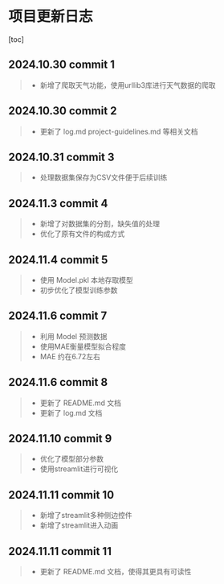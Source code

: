 # 项目更新日志
[toc]
## 2024.10.30 commit 1
>* 新增了爬取天气功能，使用urllib3库进行天气数据的爬取
## 2024.10.30 commit 2
>* 更新了 log.md project-guidelines.md 等相关文档
## 2024.10.31 commit 3
>* 处理数据集保存为CSV文件便于后续训练
## 2024.11.3 commit 4
>* 新增了对数据集的分割，缺失值的处理
>* 优化了原有文件的构成方式
## 2024.11.4 commit 5
>* 使用 Model.pkl 本地存取模型
>* 初步优化了模型训练参数
## 2024.11.6 commit 7
>* 利用 Model 预测数据
>* 使用MAE衡量模型拟合程度
>* MAE 约在6.72左右
## 2024.11.6 commit 8
>* 更新了 README.md 文档
>* 更新了 log.md 文档
## 2024.11.10 commit 9
>* 优化了模型部分参数
>* 使用streamlit进行可视化
## 2024.11.11 commit 10
>* 新增了streamlit多种侧边控件
>* 新增了streamlit进入动画
## 2024.11.11 commit 11
>* 更新了 README.md 文档，使得其更具有可读性
